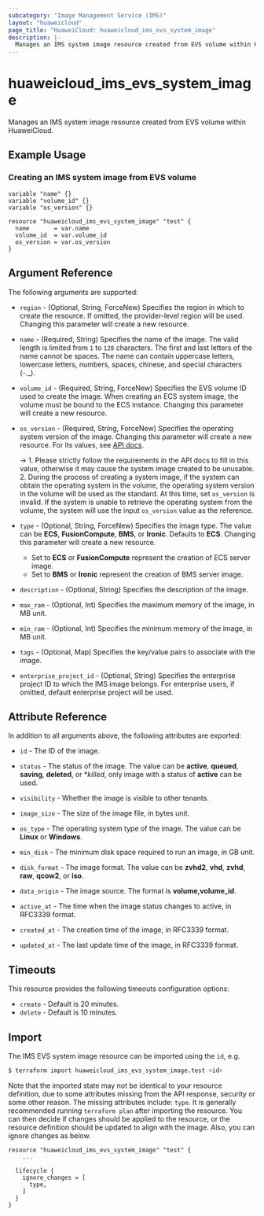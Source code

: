 ```yaml
---
subcategory: "Image Management Service (IMS)"
layout: "huaweicloud"
page_title: "HuaweiCloud: huaweicloud_ims_evs_system_image"
description: |-
  Manages an IMS system image resource created from EVS volume within HuaweiCloud.
---
```


# huaweicloud_ims_evs_system_image

Manages an IMS system image resource created from EVS volume within HuaweiCloud.

## Example Usage

### Creating an IMS system image from EVS volume

```hcl
variable "name" {}
variable "volume_id" {}
variable "os_version" {}

resource "huaweicloud_ims_evs_system_image" "test" {
  name       = var.name
  volume_id  = var.volume_id
  os_version = var.os_version
}
```

## Argument Reference

The following arguments are supported:

* `region` - (Optional, String, ForceNew) Specifies the region in which to create the resource.
  If omitted, the provider-level region will be used. Changing this parameter will create a new resource.

* `name` - (Required, String) Specifies the name of the image.
  The valid length is limited from `1` to `128` characters.
  The first and last letters of the name cannot be spaces.
  The name can contain uppercase letters, lowercase letters, numbers, spaces, chinese, and special characters (-._).

* `volume_id` - (Required, String, ForceNew) Specifies the EVS volume ID used to create the image. When creating an ECS
  system image, the volume must be bound to the ECS instance. Changing this parameter will create a new resource.

* `os_version` - (Required, String, ForceNew) Specifies the operating system version of the image. Changing this
  parameter will create a new resource.
  For its values, see [API docs](https://support.huaweicloud.com/intl/en-us/api-ims/ims_03_0910.html).

  -> 1. Please strictly follow the requirements in the API docs to fill in this value, otherwise it may cause the system
     image created to be unusable.<br/>2. During the process of creating a system image, if the system can obtain the
     operating system in the volume, the operating system version in the volume will be used as the standard. At this
     time, set `os_version` is invalid. If the system is unable to retrieve the operating system from the volume, the
     system will use the input `os_version` value as the reference.

* `type` - (Optional, String, ForceNew) Specifies the image type. The value can be **ECS**, **FusionCompute**, **BMS**,
  or **Ironic**. Defaults to **ECS**. Changing this parameter will create a new resource.
  + Set to **ECS** or **FusionCompute** represent the creation of ECS server image.
  + Set to **BMS** or **Ironic** represent the creation of BMS server image.

* `description` - (Optional, String) Specifies the description of the image.

* `max_ram` - (Optional, Int) Specifies the maximum memory of the image, in MB unit.

* `min_ram` - (Optional, Int) Specifies the minimum memory of the image, in MB unit.

* `tags` - (Optional, Map) Specifies the key/value pairs to associate with the image.

* `enterprise_project_id` - (Optional, String) Specifies the enterprise project ID to which the IMS image belongs.
  For enterprise users, if omitted, default enterprise project will be used.

## Attribute Reference

In addition to all arguments above, the following attributes are exported:

* `id` - The ID of the image.

* `status` - The status of the image. The value can be **active**, **queued**, **saving**, **deleted**, or **killed*,
  only image with a status of **active** can be used.

* `visibility` - Whether the image is visible to other tenants.

* `image_size` - The size of the image file, in bytes unit.

* `os_type` - The operating system type of the image. The value can be **Linux** or **Windows**.

* `min_disk` - The minimum disk space required to run an image, in GB unit.

* `disk_format` - The image format. The value can be **zvhd2**, **vhd**, **zvhd**, **raw**, **qcow2**, or **iso**.

* `data_origin` - The image source. The format is **volume,volume_id**.

* `active_at` - The time when the image status changes to active, in RFC3339 format.

* `created_at` - The creation time of the image, in RFC3339 format.

* `updated_at` - The last update time of the image, in RFC3339 format.

## Timeouts

This resource provides the following timeouts configuration options:

* `create` - Default is 20 minutes.
* `delete` - Default is 10 minutes.

## Import

The IMS EVS system image resource can be imported using the `id`, e.g.

```bash
$ terraform import huaweicloud_ims_evs_system_image.test <id>
```

Note that the imported state may not be identical to your resource definition, due to some attributes missing from the
API response, security or some other reason. The missing attributes include: `type`.
It is generally recommended running `terraform plan` after importing the resource. You can then decide if changes should
be applied to the resource, or the resource definition should be updated to align with the image. Also, you can ignore
changes as below.

```
resource "huaweicloud_ims_evs_system_image" "test" {
    ...

  lifecycle {
    ignore_changes = [
      type,
    ]
  }
}
```
